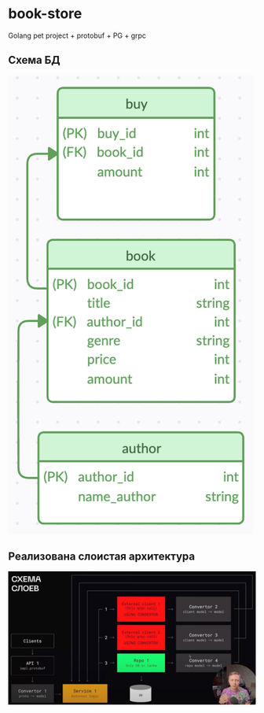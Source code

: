 # book-store
Golang pet project + protobuf + PG + grpc

## Схема БД
![alt text](src/readme/db_scheme.png)


## Реализована слоистая архитектура
![alt text](src/readme/project-scheme.jpg)
